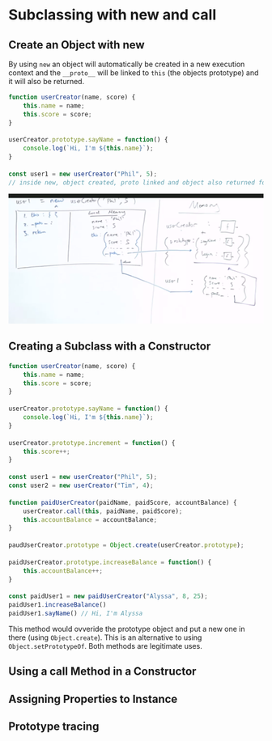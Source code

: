 # Subclassing with new and call

## Create an Object with new

By using `new` an object will automatically be created in a new execution context and the `__proto__` will be linked to `this` (the objects prototype) and it will also be returned.

```js
function userCreator(name, score) {
    this.name = name;
    this.score = score;
}

userCreator.prototype.sayName = function() {
    console.log(`Hi, I'm ${this.name}`);
}

const user1 = new userCreator("Phil", 5);
// inside new, object created, proto linked and object also returned for "free".
```

![object-new](/img/06-obj-new.png)

## Creating a Subclass with a Constructor

```js
function userCreator(name, score) {
    this.name = name;
    this.score = score;
}

userCreator.prototype.sayName = function() {
    console.log(`Hi, I'm ${this.name}`);
}

userCreator.prototype.increment = function() {
    this.score++;
}

const user1 = new userCreator("Phil", 5);
const user2 = new userCreator("Tim", 4);

function paidUserCreator(paidName, paidScore, accountBalance) {
    userCreator.call(this, paidName, paidScore);
    this.accountBalance = accountBalance;
}

paudUserCreator.prototype = Object.create(userCreator.prototype);

paidUserCreator.prototype.increaseBalance = function() {
    this.accountBalance++;
}

const paidUser1 = new paidUserCreator("Alyssa", 8, 25);
paidUser1.increaseBalance()
paidUser1.sayName() // Hi, I'm Alyssa
```

This method would ovveride the prototype object and put a new one in there (using `Object.create`). This is an alternative to using `Object.setPrototypeOf`. Both methods are legitimate uses.

## Using a call Method in a Constructor

## Assigning Properties to Instance

## Prototype tracing